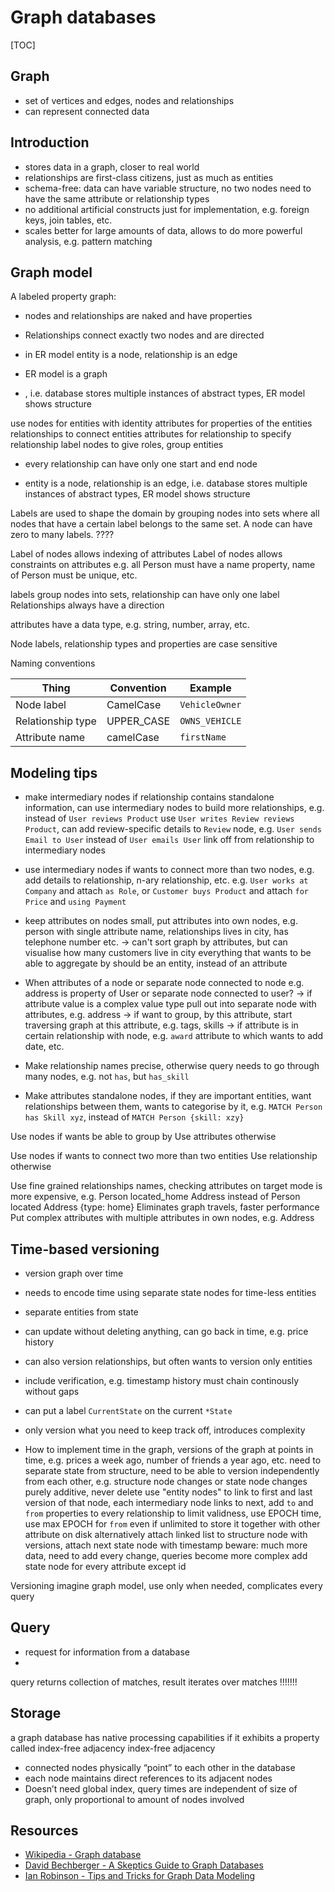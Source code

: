 # Graph databases

[TOC]

<!-- ToDo: Finish -->



## Graph

- set of vertices and edges, nodes and relationships
- can represent connected data



## Introduction

- stores data in a graph, closer to real world
- relationships are first-class citizens, just as much as entities
- schema-free: data can have variable structure, no two nodes need to have the same attribute or relationship types
- no additional artificial constructs just for implementation, e.g. foreign keys, join tables, etc.
- scales better for large amounts of data, allows to do more powerful analysis, e.g. pattern matching



## Graph model

A labeled property graph:
- nodes and relationships are naked and have properties
- Relationships connect exactly two nodes and are directed



- in ER model entity is a node, relationship is an edge
- ER model is a graph
- , i.e. database stores multiple instances of abstract types, ER model shows structure

use nodes for entities with identity
attributes for properties of the entities
relationships to connect entities
attributes for relationship to specify relationship
label nodes to give roles, group entities

- every relationship can have only one start and end node


- entity is a node, relationship is an edge, i.e. database stores multiple instances of abstract types, ER model shows structure

Labels are used to shape the domain by grouping nodes into sets where all nodes that have a certain label belongs to the same set.
A node can have zero to many labels. ????


Label of nodes allows indexing of attributes
Label of nodes allows constraints on attributes
e.g. all Person must have a name property, name of Person must be unique, etc.

labels group nodes into sets, relationship can have only one label
Relationships always have a direction

attributes have a data type, e.g. string, number, array, etc.

Node labels, relationship types and properties are case sensitive

Naming conventions

| Thing | Convention | Example |
| - | - | - |
| Node label | CamelCase | `VehicleOwner` |
| Relationship type | UPPER_CASE | `OWNS_VEHICLE` |
| Attribute name | camelCase | `firstName` |



## Modeling tips

- make intermediary nodes if relationship contains standalone information, can use intermediary nodes to build more relationships, e.g. instead of `User reviews Product` use `User writes Review reviews Product`, can add review-specific details to `Review` node, e.g. `User sends Email to User` instead of `User emails User`
link off from relationship to intermediary nodes
- use intermediary nodes if wants to connect more than two nodes, e.g. add details to relationship, n-ary relationship, etc.
e.g. `User works at Company` and attach `as Role`, or `Customer buys Product` and attach `for Price` and `using Payment`
- keep attributes on nodes small, put attributes into own nodes, e.g. person with single attribute name, relationships lives in city, has telephone number etc.
-> can't sort graph by attributes, but can visualise how many customers live in city
everything that wants to be able to aggregate by should be an entity, instead of an attribute
- When attributes of a node or separate node connected to node
e.g. address is property of User or separate node connected to user?
-> if attribute value is a complex value type pull out into separate node with attributes, e.g. address
-> if want to group, by this attribute, start traversing graph at this attribute, e.g. tags, skills
-> if attribute is in certain relationship with node, e.g. `award` attribute to which wants to add date, etc.

- Make relationship names precise, otherwise query needs to go through many nodes, e.g. not `has`, but `has_skill`

- Make attributes standalone nodes, if they are important entities, want relationships between them, wants to categorise by it, e.g. `MATCH Person has Skill xyz`, instead of `MATCH Person {skill: xzy}`


Use nodes if wants be able to group by
Use attributes otherwise

Use nodes if wants to connect two more than two entities
Use relationship otherwise

Use fine grained relationships names, checking attributes on target mode is more expensive, e.g. Person located_home Address instead of Person located Address {type: home}
Eliminates graph travels, faster performance
Put complex attributes with multiple attributes in own nodes, e.g. Address




## Time-based versioning

- version graph over time
- needs to encode time using separate state nodes for time-less entities

- separate entities from state


- can update without deleting anything, can go back in time, e.g. price history
- can also version relationships, but often wants to version only entities
- include verification, e.g. timestamp history must chain continously without gaps
- can put a label `CurrentState` on the current `*State`
- only version what you need to keep track off, introduces complexity

- How to implement time in the graph, versions of the graph at points in time, e.g. prices a week ago, number of friends a year ago, etc.
need to separate state from structure, need to be able to version independently from each other, e.g. structure node changes or state node changes
purely additive, never delete
use "entity nodes" to link to first and last version of that node, each intermediary node links to next,
add `to` and `from` properties to every relationship to limit validness, use EPOCH time, use max EPOCH for `from` even if unlimited to store it together with other attribute on disk
alternatively attach linked list to structure node with versions, attach next state node with timestamp
beware: much more data, need to add every change, queries become more complex
add state node for every attribute except id

Versioning imagine graph model, use only when needed, complicates every query


## Query

- request for information from a database
- 
query returns collection of matches, result iterates over matches !!!!!!!


## Storage

a graph database has native processing capabilities if it exhibits a property called index-free adjacency
index-free adjacency
- connected nodes physically “point” to each other in the database
- each node maintains direct references to its adjacent nodes
- Doesn’t need global index, query times are independent of size of graph, only proportional to amount of nodes involved





## Resources

- [Wikipedia - Graph database](https://en.wikipedia.org/wiki/Graph_database)
- [David Bechberger - A Skeptics Guide to Graph Databases](https://www.youtube.com/watch?v=yOYodfN84N4)
- [Ian Robinson - Tips and Tricks for Graph Data Modeling](https://www.youtube.com/watch?v=78r0MgH0u0w)